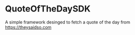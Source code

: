 # QuoteOfTheDaySDK

A simple framework desinged to fetch a quote of the day from https://theysaidso.com
